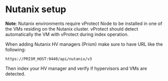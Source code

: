 # Nutanix setup

**Note**: Nutanix environments require vProtect Node to be installed in one of the VMs residing on the Nutanix cluster. vProtect should detect automatically the VM with vProtect during index operation.

When adding Nutanix HV managers \(Prism\) make sure to have URL like the following:

```text
https://PRISM_HOST:9440/api/nutanix/v3
```

Then index your HV manager and verify if hypervisors and VMs are detected.

